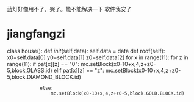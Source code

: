 蓝灯好像用不了，哭了。能不能解决一下
 软件我安了
 
# jiangfangzi
class house():
    def _init_(self,data):
        self.data = data
    def roof(self):
        x0=self.data[0]
        y0=self.data[1]
        z0=self.data[2]
        for x in range(11):
            for z in range(11):
                if pat[x][z] == "0":
                    mc.setBlock(x0-10+x,4,z+z0-5,block,GLASS.id)
                elif pat[x][z] == "z":
                    mc.setBlock(x0-10+x,4,z+z0-5,block.DIAMOND_BLOCK.id)

                else:
                    mc.setBlock(x0-10+x,4,z+z0-5,block.GOLD.BLOCK.id)
